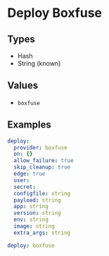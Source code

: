 # Deploy Boxfuse



## Types

* Hash
* String (known)

## Values

* `boxfuse`


## Examples

```yaml
deploy:
  provider: boxfuse
  on: {}
  allow_failure: true
  skip_cleanup: true
  edge: true
  user: 
  secret: 
  configfile: string
  payload: string
  app: string
  version: string
  env: string
  image: string
  extra_args: string
```

```yaml
deploy: boxfuse

```
